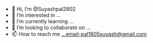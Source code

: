 - 👋 Hi, I’m @Suyashpal2802
- 👀 I’m interested in ...
- 🌱 I’m currently learning ...
- 💞️ I’m looking to collaborate on ...
- 📫 How to reach me ...email-pal1805suyash@gmail.com

<!---
Suyashpal2802/Suyashpal2802 is a ✨ special ✨ repository because its `README.md` (this file) appears on your GitHub profile.
You can click the Preview link to take a look at your changes.
--->
